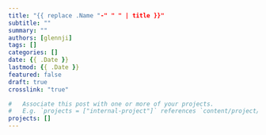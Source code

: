 ```yaml
---
title: "{{ replace .Name "-" " " | title }}"
subtitle: ""
summary: ""
authors: [glennji]
tags: []
categories: []
date: {{ .Date }}
lastmod: {{ .Date }}
featured: false
draft: true
crosslink: "true"

#   Associate this post with one or more of your projects.
#   E.g. `projects = ["internal-project"]` references `content/project/deep-learning/index.md`.
projects: []
---
```

